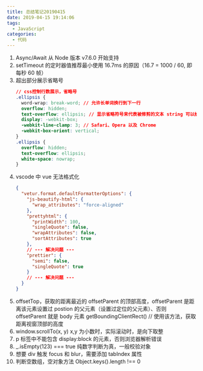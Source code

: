 ```yaml
---
title: 总结笔记20190415
date: 2019-04-15 19:14:06
tags:
  - JavaScript
categories:
  - 代码
---
```


1. Async/Await 从 Node 版本 v7.6.0 开始支持
2. setTimeout 的定时器值推荐最小使用 16.7ms 的原因（16.7 = 1000 / 60, 即每秒 60 帧）
3. 超出部分展示省略号
   ```css
   // css控制行数展示，省略号
   .ellipsis {
     word-wrap: break-word; // 允许长单词换行到下一行
     overflow: hidden;
     text-overflow: ellipsis; // 显示省略符号来代表被修剪的文本 string 可以给定string
     display: -webkit-box;
     -webkit-line-clamp: 3; // Safari、Opera 以及 Chrome
     -webkit-box-orient: vertical;
   }
   .ellipsis {
     overflow: hidden;
     text-overflow: ellipsis;
     white-space: nowrap;
   }
   ```
4. vscode 中 vue 无法格式化
   ```json
   {
     "vetur.format.defaultFormatterOptions": {
       "js-beautify-html": {
         "wrap_attributes": "force-aligned"
       },
       "prettyhtml": {
         "printWidth": 100,
         "singleQuote": false,
         "wrapAttributes": false,
         "sortAttributes": true
       },
       // --- 解决问题 ---
       "prettier": {
         "semi": false,
         "singleQuote": true
       }
       // --- 解决问题 ---
     }
   }
   ```
5. offsetTop，获取的距离最近的 offsetParent 的顶部高度，offsetParent 是距离该元素设置过 postion 的父元素（设置过定位的父元素）、否则 offsetParent 就是 body 元素 getBoundingClientRect() // 使用该方法，获取距离视窗顶部的高度
6. window.scrollTo(x, y) x,y 为小数时，实际滚动时，是向下取整
7. p 标签中不能包含 display:block 的元素，否则浏览器解析错误
8. \_.isEmpty(123) === true 纯数字判断为真，一般校验对象
9. 想要 div 触发 focus 和 blur，需要添加 tabIndex 属性
10. 判断空数组，空对象方法 Object.keys().length !== 0
